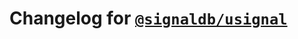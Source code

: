 # Changelog for [`@signaldb/usignal`](https://www.npmjs.com/package/@signaldb/usignal)

<!--@include: ../../../packages/reactivity-adapters/usignal/CHANGELOG.md{10,}-->
